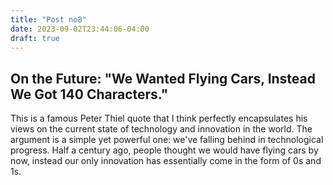```yaml
---
title: "Post no8"
date: 2023-09-02T23:44:06-04:00
draft: true
---
```


## On the Future: "We Wanted Flying Cars, Instead We Got 140 Characters."

This is a famous Peter Thiel quote that I think perfectly encapsulates his views on the current state of technology and innovation in the world. The argument is a simple yet powerful one: we've falling behind in technological progress. Half a century ago, people thought we would have flying cars by now, instead our only innovation has essentially come in the form of 0s and 1s. 